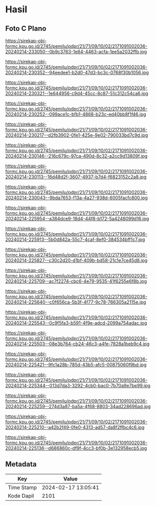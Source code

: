 # Hasil

## Foto C Plano

https://sirekap-obj-formc.kpu.go.id/2745/pemilu/pdpr/21/71/09/10/02/2171091002036-20240214-233050--0b9c3763-1e84-4463-acfa-1ee5a2032ffb.jpg

https://sirekap-obj-formc.kpu.go.id/2745/pemilu/pdpr/21/71/09/10/02/2171091002036-20240214-230352--94eedee1-b2d0-47d3-bc3c-0768f30b1056.jpg

https://sirekap-obj-formc.kpu.go.id/2745/pemilu/pdpr/21/71/09/10/02/2171091002036-20240214-230321--1e644956-c9d4-45cc-8c87-51c312c54ca6.jpg

https://sirekap-obj-formc.kpu.go.id/2745/pemilu/pdpr/21/71/09/10/02/2171091002036-20240214-230252--099ace1c-bfb1-4868-b23c-ed40bb8f1f46.jpg

https://sirekap-obj-formc.kpu.go.id/2745/pemilu/pdpr/21/71/09/10/02/2171091002036-20240214-230217--d2fb3902-0fe1-425e-9e02-790033bd7c9d.jpg

https://sirekap-obj-formc.kpu.go.id/2745/pemilu/pdpr/21/71/09/10/02/2171091002036-20240214-230146--216c679c-97ca-490d-8c32-a2cc9d13809f.jpg

https://sirekap-obj-formc.kpu.go.id/2745/pemilu/pdpr/21/71/09/10/02/2171091002036-20240214-230113--16d48d2f-3607-4937-b7d4-f6823152c2a8.jpg

https://sirekap-obj-formc.kpu.go.id/2745/pemilu/pdpr/21/71/09/10/02/2171091002036-20240214-230043--9bda7653-f13a-4a27-938d-6005facfc800.jpg

https://sirekap-obj-formc.kpu.go.id/2745/pemilu/pdpr/21/71/09/10/02/2171091002036-20240214-225954--a384dce9-18d4-44f8-b172-5a4248099d16.jpg

https://sirekap-obj-formc.kpu.go.id/2745/pemilu/pdpr/21/71/09/10/02/2171091002036-20240214-225913--5b0d842a-55c7-4caf-8ef0-384534bff1c7.jpg

https://sirekap-obj-formc.kpu.go.id/2745/pemilu/pdpr/21/71/09/10/02/2171091002036-20240214-225827--c30c2d20-d1bf-409b-bd58-21c1e7ce45d8.jpg

https://sirekap-obj-formc.kpu.go.id/2745/pemilu/pdpr/21/71/09/10/02/2171091002036-20240214-225709--ac7f2274-cbc6-4e79-9535-41f6255e6f8b.jpg

https://sirekap-obj-formc.kpu.go.id/2745/pemilu/pdpr/21/71/09/10/02/2171091002036-20240214-225640--c0f656ca-5b3f-4f77-9c78-766305a2115e.jpg

https://sirekap-obj-formc.kpu.go.id/2745/pemilu/pdpr/21/71/09/10/02/2171091002036-20240214-225543--0c9f5fa3-b591-4f9e-adcd-2099a754adac.jpg

https://sirekap-obj-formc.kpu.go.id/2745/pemilu/pdpr/21/71/09/10/02/2171091002036-20240214-225503--08e3b764-cb24-46c3-a4fe-7828a1beb9c4.jpg

https://sirekap-obj-formc.kpu.go.id/2745/pemilu/pdpr/21/71/09/10/02/2171091002036-20240214-225421--9fc1a28b-785d-43b5-afc5-00875060f9bd.jpg

https://sirekap-obj-formc.kpu.go.id/2745/pemilu/pdpr/21/71/09/10/02/2171091002036-20240214-225344--013d7da3-3292-4cb0-bac0-7b70a9e7be99.jpg

https://sirekap-obj-formc.kpu.go.id/2745/pemilu/pdpr/21/71/09/10/02/2171091002036-20240214-225259--274d3a87-ba5a-4f68-8803-34ad228696ad.jpg

https://sirekap-obj-formc.kpu.go.id/2745/pemilu/pdpr/21/71/09/10/02/2171091002036-20240214-225210--a42b2f49-0fe0-4313-ad57-da8f2ffbc4c6.jpg

https://sirekap-obj-formc.kpu.go.id/2745/pemilu/pdpr/21/71/09/10/02/2171091002036-20240214-225136--d686860c-df9f-4cc3-bf0b-3e132958ecb5.jpg


## Metadata

| Key        | Value               |
| ---------- | ------------------- |
| Time Stamp | 2024-02-17 13:05:41 |
| Kode Dapil | 2101                |




